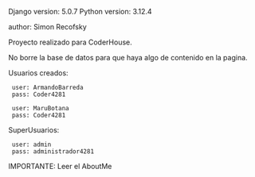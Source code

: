Django version: 5.0.7
Python version: 3.12.4

author: Simon Recofsky

Proyecto realizado para CoderHouse.

No borre la base de datos para que haya algo de contenido en la pagina.

Usuarios creados:
     
     user: ArmandoBarreda
     pass: Coder4281

     user: MaruBotana
     pass: Coder4281

SuperUsuarios:

     user: admin
     pass: administrador4281

IMPORTANTE: Leer el AboutMe

